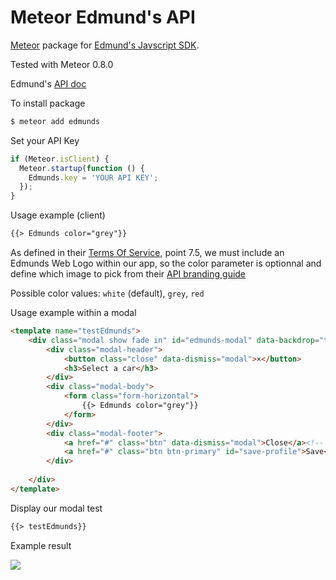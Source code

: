 Meteor Edmund's API
==========

[Meteor](https://www.meteor.com/) package for [Edmund's Javscript SDK](https://github.com/EdmundsAPI/sdk-javascript).

Tested with Meteor 0.8.0

Edmund's [API doc](http://developer.edmunds.com/)


To install package
```sh
$ meteor add edmunds
```

Set your API Key
``` javascript
if (Meteor.isClient) {
  Meteor.startup(function () {
    Edmunds.key = 'YOUR API KEY';
  });
}
```

Usage example (client)
``` HTML
{{> Edmunds color="grey"}}
```
As defined in their [Terms Of Service](http://developer.edmunds.com/terms_of_service/index.html), point 7.5, we must include an Edmunds Web Logo within our app, so the color parameter is optionnal and define which image to pick from their [API branding guide](http://developer.edmunds.com/api_branding_guide/)

Possible color values: `white` (default), `grey`, `red`


Usage example within a modal
``` HTML
<template name="testEdmunds">
	<div class="modal show fade in" id="edmunds-modal" data-backdrop="true" style="width:auto">
		<div class="modal-header">
			<button class="close" data-dismiss="modal">×</button>
			<h3>Select a car</h3>
		</div>
		<div class="modal-body">
			<form class="form-horizontal">
				{{> Edmunds color="grey"}}
			</form>
		</div>
		<div class="modal-footer">
			<a href="#" class="btn" data-dismiss="modal">Close</a><!-- note the use of "data-dismiss" -->
			<a href="#" class="btn btn-primary" id="save-profile">Save</a>
		</div>
		
	</div>
</template>
```

Display our modal test
``` HTML
{{> testEdmunds}}
```

Example result

![](https://farm8.staticflickr.com/7240/13523891855_96706a3200.jpg)
